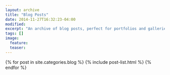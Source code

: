 ```yaml
---
layout: archive
title: "Blog Posts"
date: 2014-11-27T16:32:23-04:00
modified:
excerpt: "An archive of blog posts, perfect for portfolios and galleries."
tags: []
image:
  feature:
  teaser:
---
```


<div class="tiles">
{% for post in site.categories.blog %}
  {% include post-list.html %}
{% endfor %}
</div><!-- /.tiles -->